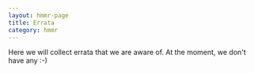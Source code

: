 ```yaml
---
layout: hmmr-page
title: Errata
category: hmmr
---
```


Here we will collect errata that we are aware of.
At the moment, we don't have any :-)
